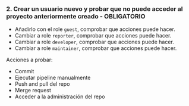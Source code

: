 ### 2. Crear un usuario nuevo y probar que no puede acceder al proyecto anteriormente creado - OBLIGATORIO

* Añadirlo con el role `guest`, comprobar que acciones puede hacer.
* Cambiar a role `reporter`, comprobar que acciones puede hacer.
* Cambiar a role `developer`, comprobar que acciones puede hacer.
* Cambiar a role `maintainer`, comprobar que acciones puede hacer.

Acciones a probar:

* Commit
* Ejecutar pipeline manualmente
* Push and pull del repo
* Merge request
* Acceder a la administración del repo